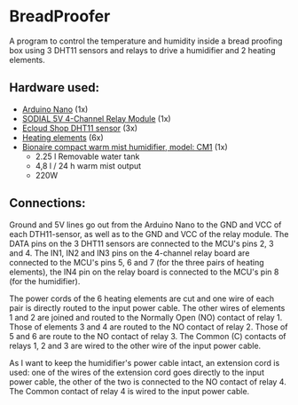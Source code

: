 # BreadProofer
A program to control the temperature and humidity inside a bread proofing box using 3 DHT11 sensors and relays to drive a humidifier and 2 heating elements.

## Hardware used:

- [Arduino Nano](https://www.amazon.de/dp/B06XR1PPCL/ref=pe_386171_37038021_TE_3p_dp_1) (1x)
- [SODIAL 5V 4-Channel Relay Module](https://www.amazon.de/dp/B00L8VFVTK) (1x)
- [Ecloud Shop DHT11 sensor](https://www.amazon.de/dp/B01MQNMCKV) (3x)
- [Heating elements](http://www.conrad.be/ce/nl/product/189297/Thermo-Verwarmingsfolie-Zelfklevend-230-V-65-W-Veiligheidstype-IPX4-l-x-b-300-mm-x-120-mm) (6x)
- [Bionaire compact warm mist humidifier, model: CM1](http://www.bionaireeurope.com/Product.aspx?cid=1194&pid=7402) (1x)
    - 2.25 l Removable water tank
    - 4,8 l / 24 h warm mist output
    - 220W

## Connections:

Ground and 5V lines go out from the Arduino Nano to the GND and VCC of each DTH11-sensor, as well as to the GND and VCC of the relay module.
The DATA pins on the 3 DHT11 sensors are connected to the MCU's pins 2, 3 and 4.
The IN1, IN2 and IN3 pins on the 4-channel relay board are connected to the MCU's pins 5, 6 and 7 (for the three pairs of heating elements), the IN4 pin on the relay board is connected to the MCU's pin 8 (for the humidifier).

The power cords of the 6 heating elements are cut and one wire of each pair is directly routed to the input power cable.
The other wires of elements 1 and 2 are joined and routed to the Normally Open (NO) contact of relay 1. Those of elements 3 and 4 are routed to the NO contact of relay 2. Those of 5 and 6 are route to the NO contact of relay 3. The Common (C) contacts of relays 1, 2 and 3 are wired to the other wire of the input power cable.

As I want to keep the humidifier's power cable intact, an extension cord is used: one of the wires of the extension cord goes directly to the input power cable, the other of the two is connected to the NO contact of relay 4. The Common contact of relay 4 is wired to the input power cable.
